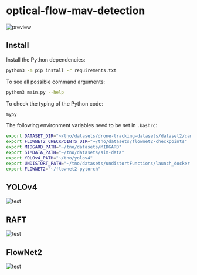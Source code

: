 # optical-flow-mav-detection

![preview](https://ci.tno.nl/gitlab/erik.vroon-tno/optical-flow-mav-detection/-/raw/master/media/preview.png)

## Install
Install the Python dependencies:

```bash
python3 -m pip install -r requirements.txt
```

To see all possible command arguments:

```bash
python3 main.py --help
```

To check the typing of the Python code:

```bash
mypy
```

The following environment variables need to be set in `.bashrc`:
```bash
export DATASET_DIR="~/tno/datasets/drone-tracking-datasets/dataset2/cam1"
export FLOWNET2_CHECKPOINTS_DIR="~/tno/datasets/flownet2-checkpoints"
export MIDGARD_PATH="~/tno/datasets/MIDGARD"
export SIMDATA_PATH="~/tno/datasets/sim-data"
export YOLOv4_PATH="~/tno/yolov4"
export UNDISTORT_PATH="~/tno/datasets/undistortFunctions/launch_docker.sh"
export FLOWNET2="~/flownet2-pytorch"
```

## YOLOv4

![test](https://github.com/evroon/yolov4/workflows/docker-build/badge.svg)

## RAFT

![test](https://github.com/evroon/RAFT/workflows/docker-build/badge.svg)

## FlowNet2

![test](https://github.com/evroon/flownet2-pytorch/workflows/docker-build/badge.svg)
